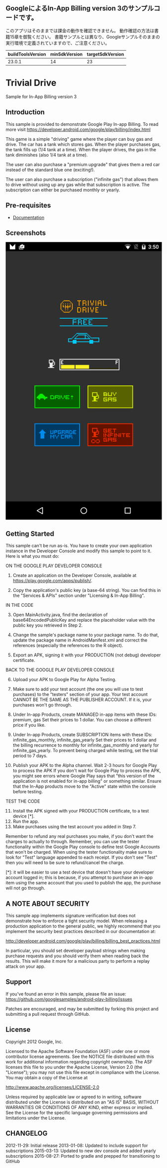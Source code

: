 GoogleによるIn-App Billing version 3のサンプルコードです。
------------
このアプリはそのままでは課金の動作を確認できません。
動作確認の方法は書籍15章を御覧ください。
書籍サンプルとは異なり、Googleサンプルそのままの実行環境で定義されていますので、ご注意ください。

| buildToolsVersion | minSdkVersion | targetSdkVersion |
|---|---|---|
|23.0.1|14|23|

Trivial Drive
============

Sample for In-App Billing version 3

Introduction
------------

This sample is provided to demonstrate Google Play In-app Billing. To read
more visit https://developer.android.com/google/play/billing/index.html

This game is a simple "driving" game where the player can buy gas
and drive. The car has a tank which stores gas. When the player purchases
gas, the tank fills up (1/4 tank at a time). When the player drives, the gas
in the tank diminishes (also 1/4 tank at a time).

The user can also purchase a "premium upgrade" that gives them a red car
instead of the standard blue one (exciting!).

The user can also purchase a subscription ("infinite gas") that allows them
to drive without using up any gas while that subscription is active. The
subscription can either be purchased monthly or yearly.

Pre-requisites
--------------

- [Documentation](https://developer.android.com/google/play/billing/billing_overview.html)

Screenshots
-----------
![Screenshot1](playstore/screenshot1.png)

Getting Started
---------------

This sample can't be run as-is. You have to create your own
application instance in the Developer Console and modify this
sample to point to it. Here is what you must do:

ON THE GOOGLE PLAY DEVELOPER CONSOLE

1. Create an application on the Developer Console, available at
   https://play.google.com/apps/publish/.

2. Copy the application's public key (a base-64 string). You can find this in
   the "Services & APIs" section under "Licensing & In-App Billing".

IN THE CODE

3. Open MainActivity.java, find the declaration of base64EncodedPublicKey and
   replace the placeholder value with the public key you retrieved in Step 2.

4. Change the sample's package name to your package name. To do that, update the
   package name in AndroidManifest.xml and correct the references (especially the
   references to the R object).

5. Export an APK, signing it with your PRODUCTION (not debug) developer certificate.

BACK TO THE GOOGLE PLAY DEVELOPER CONSOLE

6. Upload your APK to Google Play for Alpha Testing.

7. Make sure to add your test account (the one you will use to test purchases)
   to the "testers" section of your app. Your test account CANNOT BE THE SAME AS
   THE PUBLISHER ACCOUNT. If it is, your purchases won't go through.

8. Under In-app Products, create MANAGED in-app items with these IDs:
       premium, gas
   Set their prices to 1 dollar. You can choose a different price if you like.

9. Under In-app Products, create SUBSCRIPTION items with these IDs:
       infinite_gas_monthly, infinite_gas_yearly
   Set their prices to 1 dollar and the billing recurrence to monthly for
   infinite_gas_monthly and yearly for infinite_gas_yearly. To prevent being charged
   while testing, set the trial period to 7 days.

10. Publish your APK to the Alpha channel. Wait 2-3 hours for Google Play to process the APK
   If you don't wait for Google Play to process the APK, you might see errors where Google Play
   says that "this version of the application is not enabled for in-app billing" or something
   similar. Ensure that the In-App products move to the "Active" state within the console before
   testing.

TEST THE CODE

11. Install the APK signed with your PRODUCTION certificate, to a
test device [*].
12. Run the app.
13. Make purchases using the test account you added in Step 7.

Remember to refund any real purchases you make, if you don't want the
charges to actually to through. Remember, you can use the tester functionality within
the Google Play console to define test Google Accounts that won't be charged.
When using the tester functionality make sure to look for "Test" language appended
to each receipt. If you don't see "Test" then you will need to be sure to refund/cancel
the charge.

[*]: it will be easier to use a test device that doesn't have your
developer account logged in; this is because, if you attempt to purchase
an in-app item using the same account that you used to publish the app,
the purchase will not go through.

A NOTE ABOUT SECURITY
---------------------

This sample app implements signature verification but does not demonstrate
how to enforce a tight security model. When releasing a production application
to the general public, we highly recommend that you implement the security best
practices described in our documentation at:

http://developer.android.com/google/play/billing/billing_best_practices.html

In particular, you should set developer payload strings when making purchase
requests and you should verify them when reading back the results. This will make
it more for a malicious party to perform a replay attack on your app.

Support
-------
If you've found an error in this sample, please file an issue:
https://github.com/googlesamples/android-play-billing/issues

Patches are encouraged, and may be submitted by forking this project and
submitting a pull request through GitHub.

License
-------
Copyright 2012 Google, Inc.

Licensed to the Apache Software Foundation (ASF) under one or more contributor
license agreements.  See the NOTICE file distributed with this work for
additional information regarding copyright ownership.  The ASF licenses this
file to you under the Apache License, Version 2.0 (the "License"); you may not
use this file except in compliance with the License.  You may obtain a copy of
the License at

  http://www.apache.org/licenses/LICENSE-2.0

Unless required by applicable law or agreed to in writing, software
distributed under the License is distributed on an "AS IS" BASIS, WITHOUT
WARRANTIES OR CONDITIONS OF ANY KIND, either express or implied.  See the
License for the specific language governing permissions and limitations under
the License.

CHANGELOG
---------

   2012-11-29: Initial release
   2013-01-08: Updated to include support for subscriptions
   2015-03-13: Updated to new dev console and added yearly subscriptions
   2015-08-27: Ported to gradle and prepped for transitioning to GitHub
